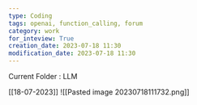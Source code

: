 ```yaml
---
type: Coding  
tags: openai, function_calling, forum
category: work
for_inteview: True
creation_date: 2023-07-18 11:30
modification_date: 2023-07-18 11:30
---
```


  
Current Folder : LLM




[[18-07-2023]]
![[Pasted image 20230718111732.png]]